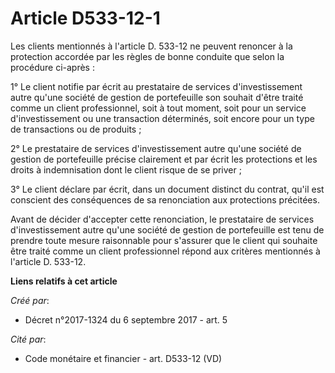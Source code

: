 # Article D533-12-1

Les clients mentionnés à l'article D. 533-12 ne peuvent renoncer à la protection accordée par les règles de bonne conduite
que selon la procédure ci-après :

1° Le client notifie par écrit au prestataire de services d'investissement autre qu'une société de gestion de portefeuille
son souhait d'être traité comme un client professionnel, soit à tout moment, soit pour un service d'investissement ou une
transaction déterminés, soit encore pour un type de transactions ou de produits ;

2° Le prestataire de services d'investissement autre qu'une société de gestion de portefeuille précise clairement et par
écrit les protections et les droits à indemnisation dont le client risque de se priver ;

3° Le client déclare par écrit, dans un document distinct du contrat, qu'il est conscient des conséquences de sa renonciation
aux protections précitées.

Avant de décider d'accepter cette renonciation, le prestataire de services d'investissement autre qu'une société de gestion
de portefeuille est tenu de prendre toute mesure raisonnable pour s'assurer que le client qui souhaite être traité comme un
client professionnel répond aux critères mentionnés à l'article D. 533-12.

**Liens relatifs à cet article**

_Créé par_:

  - Décret n°2017-1324 du 6 septembre 2017 - art. 5

_Cité par_:

  - Code monétaire et financier - art. D533-12 (VD)
